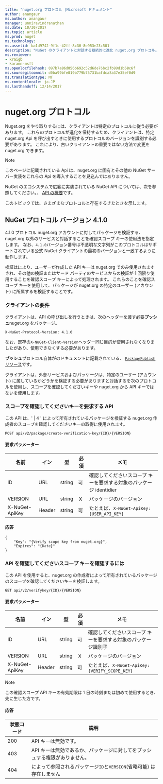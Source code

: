 ```yaml
---
title: "nuget.org プロトコル |Microsoft ドキュメント"
author: anangaur
ms.author: anangaur
manager: unniravindranathan
ms.date: 10/30/2017
ms.topic: article
ms.prod: nuget
ms.technology: 
ms.assetid: ba1d9742-9f1c-42ff-8c30-8e953e23c501
description: "NuGet のクライアントと対話する継続的に進化 nuget.org プロトコル。"
ms.reviewer:
- kraigb
- karann-msft
ms.openlocfilehash: 097b7a86d056b692c52d6de76bc2fb99d1b58c6f
ms.sourcegitcommit: d0ba99bfe019b779b75731bafdca8a37e35ef0d9
ms.translationtype: MT
ms.contentlocale: ja-JP
ms.lasthandoff: 12/14/2017
---
```

# <a name="nugetorg-protocols"></a>nuget.org プロトコル

Nuget.org をやり取りするには、クライアントは特定のプロトコルに従う必要があります。 これらのプロトコルが進化を保持するため、クライアントは、特定 nuget.org Api を呼び出すときに使用するプロトコルのバージョンを識別する必要があります。 これにより、古いクライアントの重要ではない方法で変更を nuget.org できます。

> [!Note]
> このページに記載されている Api は、nuget.org に固有とその他の NuGet サーバー実装をこれらの Api を導入することを見込んではありません。 

NuGet のエコシステムで広範に実装されている NuGet API については、次を参照してください。、 [API の概要](overview.md)です。

このトピックでは、さまざまなプロトコルと存在するきたときを示します。

## <a name="nuget-protocol-version-410"></a>NuGet プロトコル バージョン 4.1.0

4.1.0 プロトコル nuget.org アカウントに対してパッケージを検証する、nuget.org 以外のサービスと対話することを確認スコープ キーの使用法を指定します。 なお、`4.1.0`バージョン番号は不透明な文字列がこのプロトコルはサポートされている公式 NuGet クライアントの最初のバージョンと一致するように動作します。

検証はにより、ユーザーが作成した API キーは nuget.org でのみ使用されますされ、その他の検証またはサード パーティのサービスからの検証が 1 回限り使用することを確認スコープ キーによって処理されます。 これらのことを確認スコープ キーを使用して、パッケージが nuget.org の特定のユーザー (アカウント) に所属するを検証することです。

### <a name="client-requirement"></a>クライアントの要件

クライアントは、API の呼び出しを行うときは、次のヘッダーを渡す必要**プッシュ**nuget.org をパッケージ。

```
X-NuGet-Protocol-Version: 4.1.0
```

なお、既存の`X-NuGet-Client-Version`ヘッダー同じ目的が使用されなくなりましたがあり、使用できなくする必要があります。

**プッシュ**プロトコル自体がのドキュメントに記載されている、 [ `PackagePublish`リソース](package-publish-resource.md)です。

クライアントは、外部サービスおよびパッケージは、特定のユーザー (アカウント) に属しているかどうかを検証する必要がありますと対話するを次のプロトコルを使用し、スコープを確認してくださいキーや nuget.org から API キーではないを使用します。

### <a name="api-to-request-a-verify-scope-key"></a>スコープを確認してくださいキーを要求する API

この API は、' | 4 ' によって所有されているパッケージを検証する nuget.org 作成者のスコープを確認してくださいキーの取得に使用されます。

```
POST api/v2/package/create-verification-key/{ID}/{VERSION}
```

#### <a name="request-parameters"></a>要求パラメーター

名前           | イン     | 型   | 必須 | メモ
-------------- | ------ | ------ | -------- | -----
ID             | URL    | string | 可      | 確認してくださいスコープ キーを要求する対象のパッケージ identidier
VERSION        | URL    | string | Ｘ       | パッケージのバージョン
X-NuGet-ApiKey | Header | string | 可      | たとえば、`X-NuGet-ApiKey: {USER_API_KEY}`

#### <a name="response"></a>応答

```
{
    "Key": "{Verify scope key from nuget.org}",
    "Expires": "{Date}"
}
```

### <a name="api-to-verify-the-verify-scope-key"></a>API を確認してくださいスコープ キーを確認するには

この API を使用すると、nuget.org の作成者によって所有されているパッケージのスコープを確認してくださいキーを検証します。

```
GET api/v2/verifykey/{ID}/{VERSION}
```

#### <a name="request-parameters"></a>要求パラメーター

名前           | イン     | 型   | 必須 | メモ
-------------  | ------ | ------ | -------- | -----
ID             | URL    | string | 可      | 確認してくださいスコープ キーを要求する対象のパッケージ識別子
VERSION        | URL    | string | Ｘ       | パッケージのバージョン
X-NuGet-ApiKey | Header | string | 可      | たとえば、`X-NuGet-ApiKey: {VERIFY_SCOPE_KEY}`

> [!Note]
> この確認スコープ API キーの有効期限は 1 日の時刻または初めて使用するとき、先に生じた方です。

#### <a name="response"></a>応答

状態コード | 説明
----------- | -------
200         | API キーは無効です。
403         | API キーは無効であるか、パッケージに対してをプッシュする権限がありません。
404         | によって参照されるパッケージ`ID`と`VERSION`(省略可能) は存在しません
